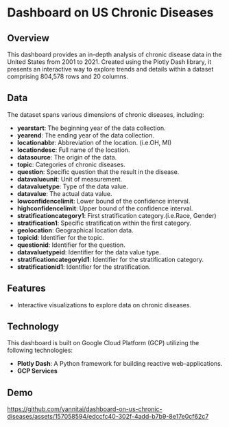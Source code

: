 # Dashboard on US Chronic Diseases

## Overview
This dashboard provides an in-depth analysis of chronic disease data in the United States from 2001 to 2021. Created using the Plotly Dash library, it presents an interactive way to explore trends and details within a dataset comprising 804,578 rows and 20 columns.


## Data
The dataset spans various dimensions of chronic diseases, including:
- **yearstart**: The beginning year of the data collection.
- **yearend**: The ending year of the data collection.
- **locationabbr**: Abbreviation of the location. (i.e.OH, MI)
- **locationdesc**: Full name of the location.
- **datasource**: The origin of the data.
- **topic**: Categories of chronic diseases.
- **question**: Specific question that the result in the disease.
- **datavalueunit**: Unit of measurement.
- **datavaluetype**: Type of the data value.
- **datavalue**: The actual data value.
- **lowconfidencelimit**: Lower bound of the confidence interval.
- **highconfidencelimit**: Upper bound of the confidence interval.
- **stratificationcategory1**: First stratification category.(i.e.Race, Gender)
- **stratification1**: Specific stratification within the first category.
- **geolocation**: Geographical location data.
- **topicid**: Identifier for the topic.
- **questionid**: Identifier for the question.
- **datavaluetypeid**: Identifier for the data value type.
- **stratificationcategoryid1**: Identifier for the stratification category.
- **stratificationid1**: Identifier for the stratification.

## Features
- Interactive visualizations to explore data on chronic diseases.

## Technology
This dashboard is built on Google Cloud Platform (GCP) utilizing the following technologies:
- **Plotly Dash**: A Python framework for building reactive web-applications.
- **GCP Services**

## Demo
https://github.com/yannitai/dashboard-on-us-chronic-diseases/assets/157058594/edccfc40-302f-4add-b7b9-8e17e0cf62c7


  



